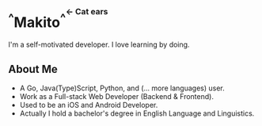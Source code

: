 # <sup>^</sup>Makito<sup>^<sup><sup>← Cat ears</sup></sup></sup>

I'm a self-motivated developer. I love learning by doing.

## About Me

- A Go, Java(Type)Script, Python, and (... more languages) user.
- Work as a Full-stack Web Developer (Backend & Frontend).
- Used to be an iOS and Android Developer.
- Actually I hold a bachelor's degree in English Language and Linguistics.